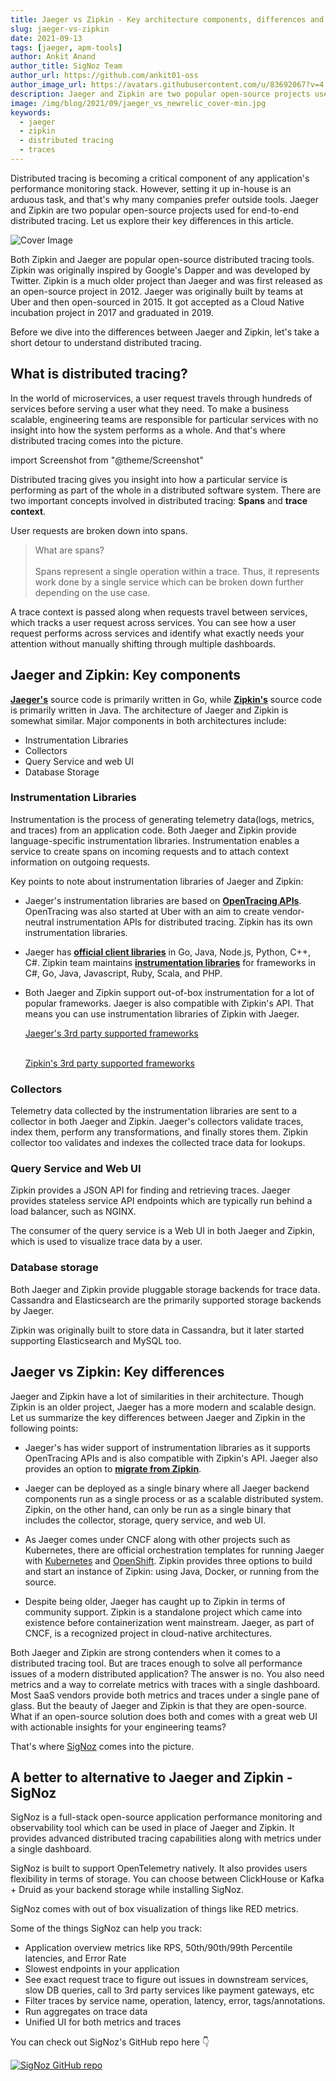 ```yaml
---
title: Jaeger vs Zipkin - Key architecture components, differences and alternatives
slug: jaeger-vs-zipkin
date: 2021-09-13
tags: [jaeger, apm-tools]
author: Ankit Anand
author_title: SigNoz Team
author_url: https://github.com/ankit01-oss
author_image_url: https://avatars.githubusercontent.com/u/83692067?v=4
description: Jaeger and Zipkin are two popular open-source projects used for end-to-end distributed tracing. WHile Zipkin is an older project and a wider community, Jaeger has modern, scalable architecture and supports open standards of instrumentation libraries..
image: /img/blog/2021/09/jaeger_vs_newrelic_cover-min.jpg
keywords:
  - jaeger
  - zipkin
  - distributed tracing
  - traces
---
```


<head>
  <link rel="canonical" href="https://signoz.io/blog/jaeger-vs-zipkin/"/>
</head>

Distributed tracing is becoming a critical component of any application's performance monitoring stack. However, setting it up in-house is an arduous task, and that's why many companies prefer outside tools. Jaeger and Zipkin are two popular open-source projects used for end-to-end distributed tracing. Let us explore their key differences in this article.

<!--truncate-->

![Cover Image](/img/blog/2021/09/jaeger_vs_zipkin_apm_cover-min.jpg)

Both Zipkin and Jaeger are popular open-source distributed tracing tools. Zipkin was originally inspired by Google's Dapper and was developed by Twitter. Zipkin is a much older project than Jaeger and was first released as an open-source project in 2012. Jaeger was originally built by teams at Uber and then open-sourced in 2015. It got accepted as a Cloud Native incubation project in 2017 and graduated in 2019.

Before we dive into the differences between Jaeger and Zipkin, let's take a short detour to understand distributed tracing.

## What is distributed tracing?
In the world of microservices, a user request travels through hundreds of services before serving a user what they need. To make a business scalable, engineering teams are responsible for particular services with no insight into how the system performs as a whole. And that's where distributed tracing comes into the picture.


import Screenshot from "@theme/Screenshot"

<Screenshot
    alt="Microservices architecture"
    height={500}
    src="/img/blog/2021/08/jaeger_ui-min.png"
    title="Microservice architecture of a fictional e-commerce application"
    width={700}
/>

Distributed tracing gives you insight into how a particular service is performing as part of the whole in a distributed software system. There are two important concepts involved in distributed tracing: **Spans** and **trace context**.

User requests are broken down into spans.

> What are spans?<br></br>
> Spans represent a single operation within a trace. Thus, it represents work done by a single service which can be broken down further depending on the use case.

A trace context is passed along when requests travel between services, which tracks a user request across services. You can see how a user request performs across services and identify what exactly needs your attention without manually shifting through multiple dashboards.

<Screenshot
    alt="Trace context is passed to track user requests across services"
    height={500}
    src="/img/blog/2021/09/opentelemetry_distributed_tracing-min.png"
    title="A trace context is passed when user requests passes from one service to another"
    width={700}
/>

## Jaeger and Zipkin: Key components
<a href = "https://github.com/jaegertracing/jaeger" rel="noopener noreferrer nofollow" target="_blank" ><b>Jaeger's</b></a> source code is primarily written in Go, while <a href = "https://github.com/openzipkin/zipkin" rel="noopener noreferrer nofollow" target="_blank" ><b>Zipkin's</b></a> source code is primarily written in Java. The architecture of Jaeger and Zipkin is somewhat similar. Major components in both architectures include:

- Instrumentation Libraries
- Collectors
- Query Service and web UI
- Database Storage

<Screenshot
    alt="Jaeger architecture"
    height={500}
    src="/img/blog/2021/09/Jaeger_architecture-min.jpg"
    title="Illustration of  Jaeger architecture (Source: Jaeger website)"
    width={700}
/>

<Screenshot
    alt="Zipkin architecture"
    height={500}
    src="/img/blog/2021/09/zipkin_architecture-min.jpg"
    title="Illustration of Zipkin architecture (Source: Zipkin website)"
    width={700}
/>

### Instrumentation Libraries
Instrumentation is the process of generating telemetry data(logs, metrics, and traces) from an application code. Both Jaeger and Zipkin provide language-specific instrumentation libraries. Instrumentation enables a service to create spans on incoming requests and to attach context information on outgoing requests.

Key points to note about instrumentation libraries of Jaeger and Zipkin:

- Jaeger's instrumentation libraries are based on <a href = "https://opentracing.io/" rel="noopener noreferrer nofollow" target="_blank" ><b>OpenTracing APIs</b></a>. OpenTracing was also started at Uber with an aim to create vendor-neutral instrumentation APIs for distributed tracing. Zipkin has its own instrumentation libraries.

- Jaeger has <a href = "https://www.jaegertracing.io/docs/1.26/client-libraries/" rel="noopener noreferrer nofollow" target="_blank" ><b>official client libraries</b></a> in Go, Java, Node.js, Python, C++, C#. Zipkin team maintains <a href = "https://zipkin.io/pages/tracers_instrumentation.html" rel="noopener noreferrer nofollow" target="_blank" ><b>instrumentation libraries</b></a> for frameworks in C#, Go, Java, Javascript, Ruby, Scala, and PHP.

- Both Jaeger and Zipkin support out-of-box instrumentation for a lot of popular frameworks. Jaeger is also compatible with Zipkin's API. That means you can use instrumentation libraries of Zipkin with Jaeger.

  <a href = "https://github.com/orgs/opentracing-contrib/repositories" rel="noopener noreferrer nofollow" target="_blank" >Jaeger's 3rd party supported frameworks</a><br></br>

  <a href = "https://zipkin.io/pages/tracers_instrumentation.html" rel="noopener noreferrer nofollow" target="_blank" >Zipkin's 3rd party supported frameworks</a>

### Collectors
Telemetry data collected by the instrumentation libraries are sent to a collector in both Jaeger and Zipkin. Jaeger's collectors validate traces, index them, perform any transformations, and finally stores them. Zipkin collector too validates and indexes the collected trace data for lookups.

### Query Service and Web UI
Zipkin provides a JSON API for finding and retrieving traces. Jaeger provides stateless service API endpoints which are typically run behind a load balancer, such as NGINX.

The consumer of the query service is a Web UI in both Jaeger and Zipkin, which is used to visualize trace data by a user.

<Screenshot
    alt="Jaeger's web UI showing Gantt charts"
    height={500}
    src="/img/blog/2021/08/jaeger_gantt_charts-min.png"
    title="Jaeger's Web UI showing spans with Gantt charts"
    width={700}
/>

<Screenshot
    alt="Zipkin trace UI"
    height={500}
    src="/img/blog/2021/09/jaeger_vs_zipkin_trace_ui.jpg"
    title="Zipkin's trace UI"
    width={700}
/>

### Database storage
Both Jaeger and Zipkin provide pluggable storage backends for trace data. Cassandra and Elasticsearch are the primarily supported storage backends by Jaeger.

Zipkin was originally built to store data in Cassandra, but it later started supporting Elasticsearch and MySQL too.

## Jaeger vs Zipkin: Key differences
Jaeger and Zipkin have a lot of similarities in their architecture. Though Zipkin is an older project, Jaeger has a more modern and scalable design. Let us summarize the key differences between Jaeger and Zipkin in the following points:

- Jaeger's has wider support of instrumentation libraries as it supports OpenTracing APIs and is also compatible with Zipkin's API. Jaeger also provides an option to <a href = "https://www.jaegertracing.io/docs/1.26/getting-started/#migrating-from-zipkin" rel="noopener noreferrer nofollow" target="_blank" ><b>migrate from Zipkin</b></a>.

- Jaeger can be deployed as a single binary where all Jaeger backend components run as a single process or as a scalable distributed system. Zipkin, on the other hand, can only be run as a single binary that includes the collector, storage, query service, and web UI.

- As Jaeger comes under CNCF along with other projects such as Kubernetes, there are official orchestration templates for running Jaeger with [Kubernetes](https://github.com/jaegertracing/jaeger-kubernetes) and [OpenShift](https://github.com/jaegertracing/jaeger-openshift). Zipkin provides three options to build and start an instance of Zipkin: using Java, Docker, or running from the source.

- Despite being older, Jaeger has caught up to Zipkin in terms of community support. Zipkin is a standalone project which came into existence before containerization went mainstream. Jaeger, as part of CNCF, is a recognized project in cloud-native architectures.

Both Jaeger and Zipkin are strong contenders when it comes to a distributed tracing tool. But are traces enough to solve all performance issues of a modern distributed application? The answer is no. You also need metrics and a way to correlate metrics with traces with a single dashboard. Most SaaS vendors provide both metrics and traces under a single pane of glass. But the beauty of Jaeger and Zipkin is that they are open-source. What if an open-source solution does both and comes with a great web UI with actionable insights for your engineering teams?

That's where [SigNoz](https://signoz.io/) comes into the picture.

## A better to alternative to Jaeger and Zipkin - SigNoz
SigNoz is a full-stack open-source application performance monitoring and observability tool which can be used in place of Jaeger and Zipkin. It provides advanced distributed tracing capabilities along with metrics under a single dashboard.

SigNoz is built to support OpenTelemetry natively. It also provides users flexibility in terms of storage. You can choose between ClickHouse or Kafka + Druid as your backend storage while installing SigNoz.

<Screenshot
    alt="Architecture of SigNoz with OpenTelemetry and ClickHouse"
    height={500}
    src="/img/blog/2021/09/SigNoz_architecture_clickhouse.png"
    title="Architecture of SigNoz with ClickHouse as storage backend and OpenTelemetry for code instrumentatiion"
    width={700}
/>

SigNoz comes with out of box visualization of things like RED metrics.

<Screenshot
    alt="SigNoz UI showing the popular RED metrics"
    height={500}
    src="/img/blog/common/signoz_charts_application_metrics.png"
    title="SigNoz UI showing application overview metrics like RPS, 50th/90th/99th Percentile latencies, and Error Rate"
    width={700}
/>

Some of the things SigNoz can help you track:

- Application overview metrics like RPS, 50th/90th/99th Percentile latencies, and Error Rate
- Slowest endpoints in your application
- See exact request trace to figure out issues in downstream services, slow DB queries, call to 3rd party services like payment gateways, etc
- Filter traces by service name, operation, latency, error, tags/annotations.
- Run aggregates on trace data
- Unified UI for both metrics and traces

You can check out SigNoz's GitHub repo here 👇

[![SigNoz GitHub repo](/img/blog/common/signoz_github.png)](https://github.com/SigNoz/signoz)



